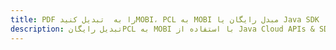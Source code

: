 ---title: PDF را به  تبدیل کنیدMOBI، PCL به MOBI مبدل رایگان یا Java SDKdescription: تبدیل رایگانPCL به MOBI با استفاده از Java Cloud APIs & SDK همچنین اسناد PDF را در Cloud ایجاد، ویرایش و رندر کنید.---